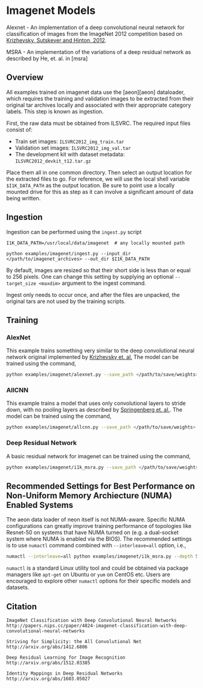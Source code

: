 # Imagenet Models
Alexnet - An implementation of a deep convolutional neural network for
classification of images from the ImageNet 2012 competition based on
[Krizhevsky, Sutskever and Hinton, 2012][kriz].

MSRA - An implementation of the variations of a deep residual network as described by He, et. al. in [msra]

## Overview
All examples trained on imagenet data use the [aeon][aeon] dataloader, which requires the training and validation images to be extracted from their original tar archives locally and associated with their appropriate category labels.  This step is known as ingestion.

First, the raw data must be obtained from ILSVRC.  The required input files consist of:
 - Train set images: `ILSVRC2012_img_train.tar`
 - Validation set images: `ILSVRC2012_img_val.tar`
 - The development kit with dataset metadata: `ILSVRC2012_devkit_t12.tar.gz`

Place them all in one common directory.  Then select an output location for the extracted files to go.  For reference, we will use the local shell variable `$I1K_DATA_PATH` as the output location.  Be sure to point use a locally mounted drive for this as step as it can involve a significant amount of data being written.

## Ingestion
Ingestion can be performed using the `ingest.py` script

```
I1K_DATA_PATH=/usr/local/data/imagenet  # any locally mounted path

python examples/imagenet/ingest.py --input_dir </path/to/imagenet_archives> --out_dir $I1K_DATA_PATH
```

By default, images are resized so that their short side is less than or equal to 256 pixels.  One can change this setting by supplying an optional `--target_size <maxdim>` argument to the ingest command.

Ingest only needs to occur once, and after the files are unpacked, the original tars are not used by the training scripts.

## Training
### AlexNet
This example trains something very similar to the deep convolutional neural network original implemented by [Krizhevsky et. al.][kriz]  The model can be trained using the command,
```bash
python examples/imagenet/alexnet.py --save_path </path/to/save/weights>
```
### AllCNN
This example trains a model that uses only convolutional layers to stride down, with no pooling layers as described by [Springenberg et. al.][allcnn].  The model can be trained using the command,
```bash
python examples/imagenet/allcnn.py --save_path </path/to/save/weights>
```
### Deep Residual Network
A basic residual network for imagenet can be trained using the command,
```bash
python examples/imagenet/i1k_msra.py --save_path </path/to/save/weights>
```

## Recommended Settings for Best Performance on Non-Uniform Memory Archiecture (NUMA) Enabled Systems
The aeon data loader of neon itself is not NUMA-aware. Specific NUMA configurations can greatly improve training performance of topologies like Resnet-50 on systems that have NUMA turned on (e.g. a dual-socket system where NUMA is enabled via the BIOS). The recommended settings is to use `numactl` command combined with `--interleave=all` option, i.e.,
```bash
numactl --interleave=all python examples/imagenet/i1k_msra.py --depth 50 --save_path </path/to/save/weights>
```
`numactl` is a standard Linux utility tool and could be obtained via package managers like `apt-get` on Ubuntu or `yum` on CentOS etc. Users are encouraged to explore other `numactl` options for their specific models and datasets.

## Citation
```
ImageNet Classification with Deep Convolutional Neural Networks
http://papers.nips.cc/paper/4824-imagenet-classification-with-deep-convolutional-neural-networks
```

```
Striving for Simplicity: the All Convolutional Net
http://arxiv.org/abs/1412.6806
```

```
Deep Residual Learning for Image Recognition
http://arxiv.org/abs/1512.03385
```

```
Identity Mappings in Deep Residual Networks
http://arxiv.org/abs/1603.05027
```
   [kriz]: <http://papers.nips.cc/paper/4824-imagenet-classification-with-deep-convolutional-neural-networks>
   [allcnn]: <http://arxiv.org/abs/1412.6806>
   [msra1]: <http://arxiv.org/abs/1512.03385>
   [msra2]: <http://arxiv.org/abs/1603.05027>

